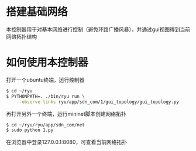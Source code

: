 # 搭建基础网络

本控制器用于对基本网络进行控制（避免环路广播风暴），并通过gui视图得到当前网络拓扑结构

# 如何使用本控制器
打开一个ubuntu终端，运行控制器
```bash
$ cd ~/ryu
$ PYTHONPATH=. ./bin/ryu run \
    --observe-links ryu/app/sdn_com/1/gui_topology/gui_topology.py
```

再打开另外一个终端，运行mininet脚本创建网络拓扑
```bash
$ cd ~/ryu/ryu/app/sdn_com/net
$ sudo python 1.py
```

在浏览器中登录127.0.0.1:8080，可查看当前网络拓扑
